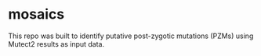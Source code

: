 # mosaics

This repo was built to identify putative post-zygotic mutations (PZMs) using Mutect2 results as input data.

